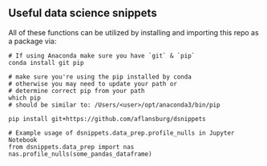 ## Useful data science snippets

All of these functions can be utilized by installing and importing this repo as a package via:

```
# If using Anaconda make sure you have `git` & `pip`
conda install git pip

# make sure you're using the pip installed by conda
# otherwise you may need to update your path or
# determine correct pip from your path
which pip
# should be similar to: /Users/<user>/opt/anaconda3/bin/pip

pip install git+https://github.com/aflansburg/dsnippets
```

```
# Example usage of dsnippets.data_prep.profile_nulls in Jupyter Notebook
from dsnippets.data_prep import nas
nas.profile_nulls(some_pandas_dataframe)
```
